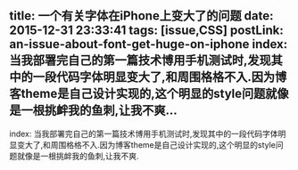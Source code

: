 title: 一个有关字体在iPhone上变大了的问题
date: 2015-12-31 23:33:41
tags: [issue,CSS]
postLink: an-issue-about-font-get-huge-on-iphone
index: 当我部署完自己的第一篇技术博用手机测试时,发现其中的一段代码字体明显变大了,和周围格格不入.因为博客theme是自己设计实现的,这个明显的style问题就像是一根挑衅我的鱼刺,让我不爽...
---
index: 当我部署完自己的第一篇技术博用手机测试时,发现其中的一段代码字体明显变大了,和周围格格不入.因为博客theme是自己设计实现的,这个明显的style问题就像是一根挑衅我的鱼刺,让我不爽.

